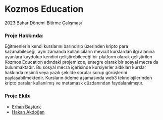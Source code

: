 # Kozmos Education
2023 Bahar Dönemi Bitirme Çalışması 

### Proje Hakkında:
Eğitmenlerin kendi kurslarını barındırıp üzerinden kripto para kazanabileceği, aynı zamanda kullanıcıların mevcut kurslardan ilgi alanına uyanlara kaydolup kendini geliştirebileceği bir platform olarak geliştirilen Kozmos Education adındaki projemizde, entegre olarak bir sosyal mecra da bulunmaktadır. Bu sosyal mecra içerisinde kursiyerler aldıkları kurslar hakkında resimli veya yazılı şekilde sorular sorup görüşlerini paylaşabilmektedir. Kursların ödeme aşamasında web3 teknolojilerinden kripto paralar kullanılmış ve metamask cüzdanından faydalanılmıştır.

### Proje Ekibi
- [Erhan Baştürk](https://github.com/basturkerhan)
- [Hakan Akdoğan](https://github.com/hakanakdogan)
